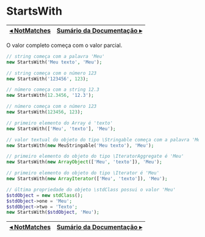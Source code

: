 # StartsWith

[◂ NotMatches](04-notmatches.md) | [Sumário da Documentação ▸](indice.md)
-- | --

O valor completo começa com o valor parcial.

```php
// string começa com a palavra 'Meu'
new StartsWith('Meu texto', 'Meu');

// string começa com o número 123
new StartsWith('123456', 123);

// número começa com a string 12.3
new StartsWith(12.3456, '12.3');

// número começa com o número 123
new StartsWith(123456, 123);

// primeiro elemento do Array é 'texto'
new StartsWith(['Meu', 'texto'], 'Meu');

// valor textual do objeto do tipo \Stringable começa com a palavra 'Meu'
new StartsWith(new MeuStringable('Meu texto'), 'Meu');

// primeiro elemento do objeto do tipo \IteratorAggregate é 'Meu'
new StartsWith(new ArrayObject(['Meu', 'texto']), 'Meu');

// primeiro elemento do objeto do tipo \Iterator é 'Meu'
new StartsWith(new ArrayIterator(['Meu', 'texto']), 'Meu');

// última propriedade do objeto \stdClass possui o valor 'Meu'
$stdObject = new stdClass();
$stdObject->one = 'Meu';
$stdObject->two = 'Texto';
new StartsWith($stdObject, 'Meu');
```

[◂ NotMatches](04-notmatches.md) | [Sumário da Documentação ▸](indice.md)
-- | --

